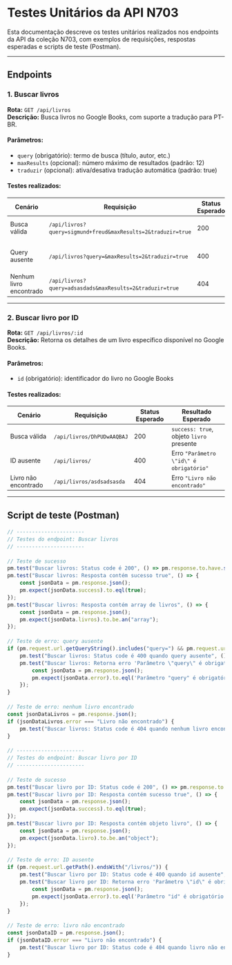 # Testes Unitários da API N703

Esta documentação descreve os testes unitários realizados nos endpoints da API da coleção N703, com exemplos de requisições, respostas esperadas e scripts de teste (Postman).

---

## Endpoints

### 1. Buscar livros
**Rota:** `GET /api/livros`  
**Descrição:** Busca livros no Google Books, com suporte a tradução para PT-BR.  

#### Parâmetros:
- `query` (obrigatório): termo de busca (título, autor, etc.)  
- `maxResults` (opcional): número máximo de resultados (padrão: 12)  
- `traduzir` (opcional): ativa/desativa tradução automática (padrão: true)  

#### Testes realizados:

| Cenário | Requisição | Status Esperado | Resultado Esperado | Print |
|---------|-----------|----------------|------------------|-------|
| Busca válida | `/api/livros?query=sigmund+freud&maxResults=2&traduzir=true` | 200 | `success: true`, array de livros | ![Busca válida](busca_valida.png) |
| Query ausente | `/api/livros?query=&maxResults=2&traduzir=true` | 400 | Erro `"Parâmetro \"query\" é obrigatório"` | ![Query ausente](query_ausente.png) |
| Nenhum livro encontrado | `/api/livros?query=adsasdads&maxResults=2&traduzir=true` | 404 | Erro `"Livro não encontrado"` | ![Nenhum livro encontrado](nenhum_livro_encontrado.png) |




---

### 2. Buscar livro por ID
**Rota:** `GET /api/livros/:id`  
**Descrição:** Retorna os detalhes de um livro específico disponível no Google Books.  

#### Parâmetros:
- `id` (obrigatório): identificador do livro no Google Books  

#### Testes realizados:

| Cenário | Requisição | Status Esperado | Resultado Esperado |
|---------|-----------|----------------|------------------|
| Busca válida | `/api/livros/DhPUDwAAQBAJ` | 200 | `success: true`, objeto `livro` presente |
| ID ausente | `/api/livros/` | 400 | Erro `"Parâmetro \"id\" é obrigatório"` |
| Livro não encontrado | `/api/livros/asdsadsasda` | 404 | Erro `"Livro não encontrado"` |

---

## Script de teste (Postman)

```javascript
// ----------------------
// Testes do endpoint: Buscar livros
// ----------------------

// Teste de sucesso
pm.test("Buscar livros: Status code é 200", () => pm.response.to.have.status(200));
pm.test("Buscar livros: Resposta contém sucesso true", () => {
    const jsonData = pm.response.json();
    pm.expect(jsonData.success).to.eql(true);
});
pm.test("Buscar livros: Resposta contém array de livros", () => {
    const jsonData = pm.response.json();
    pm.expect(jsonData.livros).to.be.an("array");
});

// Teste de erro: query ausente
if (pm.request.url.getQueryString().includes("query=") && pm.request.url.getQueryString().endsWith("=")) {
    pm.test("Buscar livros: Status code é 400 quando query ausente", () => pm.response.to.have.status(400));
    pm.test("Buscar livros: Retorna erro 'Parâmetro \"query\" é obrigatório'", () => {
        const jsonData = pm.response.json();
        pm.expect(jsonData.error).to.eql('Parâmetro "query" é obrigatório');
    });
}

// Teste de erro: nenhum livro encontrado
const jsonDataLivros = pm.response.json();
if (jsonDataLivros.error === "Livro não encontrado") {
    pm.test("Buscar livros: Status code é 404 quando nenhum livro encontrado", () => pm.response.to.have.status(404));
}

// ----------------------
// Testes do endpoint: Buscar livro por ID
// ----------------------

// Teste de sucesso
pm.test("Buscar livro por ID: Status code é 200", () => pm.response.to.have.status(200));
pm.test("Buscar livro por ID: Resposta contém sucesso true", () => {
    const jsonData = pm.response.json();
    pm.expect(jsonData.success).to.eql(true);
});
pm.test("Buscar livro por ID: Resposta contém objeto livro", () => {
    const jsonData = pm.response.json();
    pm.expect(jsonData.livro).to.be.an("object");
});

// Teste de erro: ID ausente
if (pm.request.url.getPath().endsWith("/livros/")) {
    pm.test("Buscar livro por ID: Status code é 400 quando id ausente", () => pm.response.to.have.status(400));
    pm.test("Buscar livro por ID: Retorna erro 'Parâmetro \"id\" é obrigatório'", () => {
        const jsonData = pm.response.json();
        pm.expect(jsonData.error).to.eql('Parâmetro "id" é obrigatório');
    });
}

// Teste de erro: livro não encontrado
const jsonDataID = pm.response.json();
if (jsonDataID.error === "Livro não encontrado") {
    pm.test("Buscar livro por ID: Status code é 404 quando livro não encontrado", () => pm.response.to.have.status(404));
}
